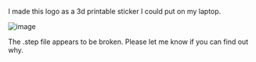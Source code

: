 I made this logo as a 3d printable sticker I could put on my laptop.

![image](https://github.com/user-attachments/assets/39c7e76d-26a4-44f2-90e1-659e96241690)

The .step file appears to be broken. Please let me know if you can find out why.
